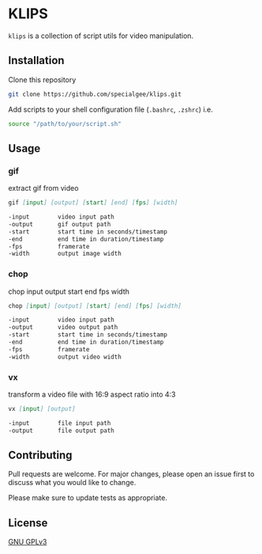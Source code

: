 # KLIPS

`klips` is a collection of script utils for video manipulation.

## Installation

Clone this repository

```bash
git clone https://github.com/specialgee/klips.git
```

Add scripts to your shell configuration file (`.bashrc`, `.zshrc`) i.e.

```bash
source "/path/to/your/script.sh"
```

## Usage

### gif

extract gif from video

```markdown
gif [input] [output] [start] [end] [fps] [width]

-input        video input path
-output       gif output path
-start        start time in seconds/timestamp
-end          end time in duration/timestamp
-fps          framerate
-width        output image width
```

### chop

chop input output start end fps width

```markdown
chop [input] [output] [start] [end] [fps] [width]

-input        video input path
-output       video output path
-start        start time in seconds/timestamp
-end          end time in duration/timestamp
-fps          framerate
-width        output video width
```

### vx

transform a video file with 16:9 aspect ratio into 4:3

```markdown
vx [input] [output]

-input        file input path
-output       file output path
```

## Contributing
Pull requests are welcome. For major changes, please open an issue first to discuss what you would like to change.

Please make sure to update tests as appropriate.

## License
[GNU GPLv3]( https://www.gnu.org/licenses/gpl-3.0.en.html )